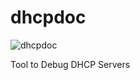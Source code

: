 # dhcpdoc
![dhcpdoc](https://github.com/user-attachments/assets/9dd8ea6c-6152-42f5-b4f1-f25640d12761)

Tool to Debug DHCP Servers
